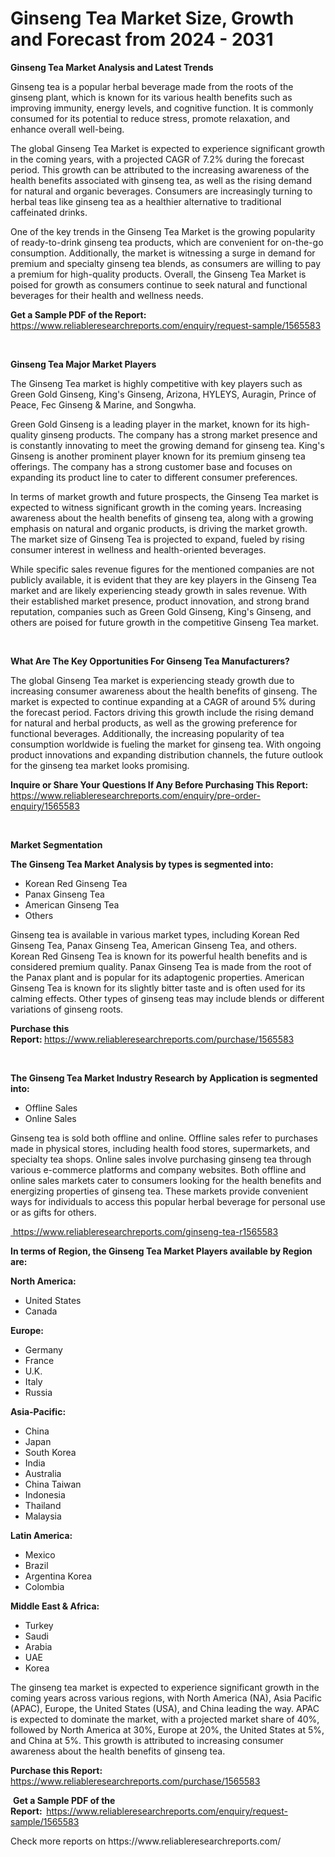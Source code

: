 <p><h1>Ginseng Tea Market Size, Growth and Forecast from 2024 - 2031</h1></p><p><strong>Ginseng Tea Market Analysis and Latest Trends</strong></p>
<p><p>Ginseng tea is a popular herbal beverage made from the roots of the ginseng plant, which is known for its various health benefits such as improving immunity, energy levels, and cognitive function. It is commonly consumed for its potential to reduce stress, promote relaxation, and enhance overall well-being.</p><p>The global Ginseng Tea Market is expected to experience significant growth in the coming years, with a projected CAGR of 7.2% during the forecast period. This growth can be attributed to the increasing awareness of the health benefits associated with ginseng tea, as well as the rising demand for natural and organic beverages. Consumers are increasingly turning to herbal teas like ginseng tea as a healthier alternative to traditional caffeinated drinks.</p><p>One of the key trends in the Ginseng Tea Market is the growing popularity of ready-to-drink ginseng tea products, which are convenient for on-the-go consumption. Additionally, the market is witnessing a surge in demand for premium and specialty ginseng tea blends, as consumers are willing to pay a premium for high-quality products. Overall, the Ginseng Tea Market is poised for growth as consumers continue to seek natural and functional beverages for their health and wellness needs.</p></p>
<p><strong>Get a Sample PDF of the Report:&nbsp;</strong> <a href="https://www.reliableresearchreports.com/enquiry/request-sample/1565583">https://www.reliableresearchreports.com/enquiry/request-sample/1565583</a></p>
<p>&nbsp;</p>
<p><strong>Ginseng Tea Major Market Players</strong></p>
<p><p>The Ginseng Tea market is highly competitive with key players such as Green Gold Ginseng, King's Ginseng, Arizona, HYLEYS, Auragin, Prince of Peace, Fec Ginseng & Marine, and Songwha. </p><p>Green Gold Ginseng is a leading player in the market, known for its high-quality ginseng products. The company has a strong market presence and is constantly innovating to meet the growing demand for ginseng tea. King's Ginseng is another prominent player known for its premium ginseng tea offerings. The company has a strong customer base and focuses on expanding its product line to cater to different consumer preferences.</p><p>In terms of market growth and future prospects, the Ginseng Tea market is expected to witness significant growth in the coming years. Increasing awareness about the health benefits of ginseng tea, along with a growing emphasis on natural and organic products, is driving the market growth. The market size of Ginseng Tea is projected to expand, fueled by rising consumer interest in wellness and health-oriented beverages.</p><p>While specific sales revenue figures for the mentioned companies are not publicly available, it is evident that they are key players in the Ginseng Tea market and are likely experiencing steady growth in sales revenue. With their established market presence, product innovation, and strong brand reputation, companies such as Green Gold Ginseng, King's Ginseng, and others are poised for future growth in the competitive Ginseng Tea market.</p></p>
<p>&nbsp;</p>
<p><strong>What Are The Key Opportunities For Ginseng Tea Manufacturers?</strong></p>
<p><p>The global Ginseng Tea market is experiencing steady growth due to increasing consumer awareness about the health benefits of ginseng. The market is expected to continue expanding at a CAGR of around 5% during the forecast period. Factors driving this growth include the rising demand for natural and herbal products, as well as the growing preference for functional beverages. Additionally, the increasing popularity of tea consumption worldwide is fueling the market for ginseng tea. With ongoing product innovations and expanding distribution channels, the future outlook for the ginseng tea market looks promising.</p></p>
<p><strong>Inquire or Share Your Questions If Any Before Purchasing This Report:</strong> <a href="https://www.reliableresearchreports.com/enquiry/pre-order-enquiry/1565583">https://www.reliableresearchreports.com/enquiry/pre-order-enquiry/1565583</a></p>
<p>&nbsp;</p>
<p><strong>Market Segmentation</strong></p>
<p><strong>The Ginseng Tea Market Analysis by types is segmented into:</strong></p>
<p><ul><li>Korean Red Ginseng Tea</li><li>Panax Ginseng Tea</li><li>American Ginseng Tea</li><li>Others</li></ul></p>
<p><p>Ginseng tea is available in various market types, including Korean Red Ginseng Tea, Panax Ginseng Tea, American Ginseng Tea, and others. Korean Red Ginseng Tea is known for its powerful health benefits and is considered premium quality. Panax Ginseng Tea is made from the root of the Panax plant and is popular for its adaptogenic properties. American Ginseng Tea is known for its slightly bitter taste and is often used for its calming effects. Other types of ginseng teas may include blends or different variations of ginseng roots.</p></p>
<p><strong>Purchase this Report:&nbsp;</strong><a href="https://www.reliableresearchreports.com/purchase/1565583">https://www.reliableresearchreports.com/purchase/1565583</a></p>
<p>&nbsp;</p>
<p><strong>The Ginseng Tea Market Industry Research by Application is segmented into:</strong></p>
<p><ul><li>Offline Sales</li><li>Online Sales</li></ul></p>
<p><p>Ginseng tea is sold both offline and online. Offline sales refer to purchases made in physical stores, including health food stores, supermarkets, and specialty tea shops. Online sales involve purchasing ginseng tea through various e-commerce platforms and company websites. Both offline and online sales markets cater to consumers looking for the health benefits and energizing properties of ginseng tea. These markets provide convenient ways for individuals to access this popular herbal beverage for personal use or as gifts for others.</p></p>
<p><a href="https://www.reliableresearchreports.com/ginseng-tea-r1565583">&nbsp;https://www.reliableresearchreports.com/ginseng-tea-r1565583</a></p>
<p><strong>In terms of Region, the Ginseng Tea Market Players available by Region are:</strong></p>
<p>
    <p> <strong> North America: </strong>
        <ul>
            <li>United States</li>
            <li>Canada</li>
        </ul>
        </p> 
    <p> <strong> Europe: </strong>
        <ul>
            <li>Germany</li>
            <li>France</li>
            <li>U.K.</li>
            <li>Italy</li>
            <li>Russia</li>
        </ul>
        </p> 
    <p> <strong> Asia-Pacific: </strong>
        <ul>
            <li>China</li>
            <li>Japan</li>
            <li>South Korea</li>
            <li>India</li>
            <li>Australia</li>
            <li>China Taiwan</li>
            <li>Indonesia</li>
            <li>Thailand</li>
            <li>Malaysia</li>
        </ul>
        </p> 
    <p> <strong> Latin America: </strong>
        <ul>
            <li>Mexico</li>
            <li>Brazil</li>
            <li>Argentina Korea</li>
            <li>Colombia</li>
        </ul>
        </p> 
    <p> <strong> Middle East & Africa: </strong>
        <ul>
            <li>Turkey</li>
            <li>Saudi</li>
            <li>Arabia</li>
            <li>UAE</li>
            <li>Korea</li>
        </ul>
    </p>
    </p>
<p><p>The ginseng tea market is expected to experience significant growth in the coming years across various regions, with North America (NA), Asia Pacific (APAC), Europe, the United States (USA), and China leading the way. APAC is expected to dominate the market, with a projected market share of 40%, followed by North America at 30%, Europe at 20%, the United States at 5%, and China at 5%. This growth is attributed to increasing consumer awareness about the health benefits of ginseng tea.</p></p>
<p><strong>Purchase this Report: </strong><a href="https://www.reliableresearchreports.com/purchase/1565583">https://www.reliableresearchreports.com/purchase/1565583</a></p>
<p>&nbsp;<strong>Get a Sample PDF of the Report:&nbsp;&nbsp;</strong><a href="https://www.reliableresearchreports.com/enquiry/request-sample/1565583">https://www.reliableresearchreports.com/enquiry/request-sample/1565583</a></p>
<p><strong></strong></p>
<p>Check more reports on https://www.reliableresearchreports.com/</p>
